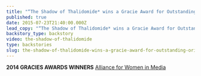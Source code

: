 ```yaml
---
title: "“The Shadow of Thalidomide* wins a Gracie Award for Outstanding Original Online Programming"
published: true
date: 2015-07-23T21:40:00.000Z
lead_copy: "“The Shadow of Thalidomide* wins a Gracie Award for Outstanding Original Online Programming"
backstory_type: backstory
video: the-shadow-of-thalidomide
type: backstories
slug: the-shadow-of-thalidomide-wins-a-gracie-award-for-outstanding-original-online-programming
---
```


**2014 GRACIES AWARDS WINNERS**
[Alliance for Women in Media](http://allwomeninmedia.org/node/581)

